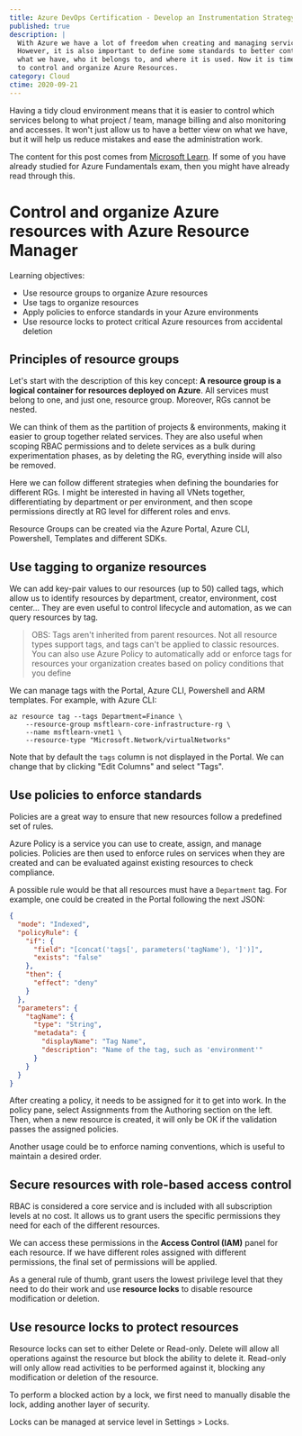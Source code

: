 ```yaml
---
title: Azure DevOps Certification - Develop an Instrumentation Strategy II
published: true
description: |
  With Azure we have a lot of freedom when creating and managing services.
  However, it is also important to define some standards to better control
  what we have, who it belongs to, and where it is used. Now it is time
  to control and organize Azure Resources. 
category: Cloud
ctime: 2020-09-21
---
```


Having a tidy cloud environment means that it is easier to control which services belong to what project / team, manage billing and also monitoring and accesses. It won't just allow us to have a better view on what we have, but it will help us reduce mistakes and ease the administration work.

The content for this post comes from [Microsoft Learn](https://docs.microsoft.com/en-us/learn/modules/control-and-organize-with-azure-resource-manager/). If some of you have already studied for Azure Fundamentals exam, then you might have already read through this.

# Control and organize Azure resources with Azure Resource Manager

Learning objectives:
* Use resource groups to organize Azure resources
* Use tags to organize resources
* Apply policies to enforce standards in your Azure environments
* Use resource locks to protect critical Azure resources from accidental deletion

## Principles of resource groups

Let's start with the description of this key concept: **A resource group is a logical container for resources deployed on Azure**. All services must belong to one, and just one, resource group. Moreover, RGs cannot be nested.

We can think of them as the partition of projects & environments, making it easier to group together related services. They are also useful when scoping RBAC permissions and to delete services as a bulk during experimentation phases, as by deleting the RG, everything inside will also be removed.

Here we can follow different strategies when defining the boundaries for different RGs. I might be interested in having all VNets together, differentiating by department or per environment, and then scope permissions directly at RG level for different roles and envs.

Resource Groups can be created via the Azure Portal, Azure CLI, Powershell, Templates and different SDKs.

## Use tagging to organize resources

We can add key-pair values to our resources (up to 50) called tags, which allow us to identify resources by department, creator, environment, cost center... They are even useful to control lifecycle and automation, as we can query resources by tag.

> OBS: Tags aren't inherited from parent resources. Not all resource types support tags, and tags can't be applied to classic resources. You can also use Azure Policy to automatically add or enforce tags for resources your organization creates based on policy conditions that you define

We can manage tags with the Portal, Azure CLI, Powershell and ARM templates. For example, with Azure CLI:

```
az resource tag --tags Department=Finance \
    --resource-group msftlearn-core-infrastructure-rg \
    --name msftlearn-vnet1 \
    --resource-type "Microsoft.Network/virtualNetworks"
```

Note that by default the `tags` column is not displayed in the Portal. We can change that by clicking "Edit Columns" and select "Tags".

## Use policies to enforce standards

Policies are a great way to ensure that new resources follow a predefined set of rules.

Azure Policy is a service you can use to create, assign, and manage policies. Policies are then used to enforce rules on services when they are created and can be evaluated against existing resources to check compliance.

A possible rule would be that all resources must have a `Department` tag. For example, one could be created in the Portal following the next JSON:

```json
{
  "mode": "Indexed",
  "policyRule": {
    "if": {
      "field": "[concat('tags[', parameters('tagName'), ']')]",
      "exists": "false"
    },
    "then": {
      "effect": "deny"
    }
  },
  "parameters": {
    "tagName": {
      "type": "String",
      "metadata": {
        "displayName": "Tag Name",
        "description": "Name of the tag, such as 'environment'"
      }
    }
  }
}
```

After creating a policy, it needs to be assigned for it to get into work. In the policy pane, select Assignments from the Authoring section on the left. Then, when a new resource is created, it will only be OK if the validation passes the assigned policies.

Another usage could be to enforce naming conventions, which is useful to maintain a desired order.

## Secure resources with role-based access control

RBAC is considered a core service and is included with all subscription levels at no cost. It allows us to grant users the specific permissions they need for each of the different resources.

We can access these permissions in the **Access Control (IAM)** panel for each resource. If we have different roles assigned with different permissions, the final set of permissions will be applied.

As a general rule of thumb, grant users the lowest privilege level that they need to do their work and use **resource locks** to disable resource modification or deletion.

## Use resource locks to protect resources

Resource locks can set to either Delete or Read-only. Delete will allow all operations against the resource but block the ability to delete it. Read-only will only allow read activities to be performed against it, blocking any modification or deletion of the resource.

To perform a blocked action by a lock, we first need to manually disable the lock, adding another layer of security.

Locks can be managed at service level in Settings > Locks.
